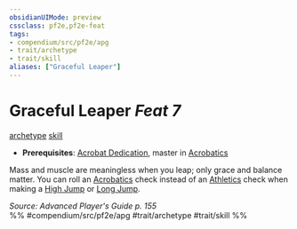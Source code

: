 ```yaml
---
obsidianUIMode: preview
cssclass: pf2e,pf2e-feat
tags:
- compendium/src/pf2e/apg
- trait/archetype
- trait/skill
aliases: ["Graceful Leaper"]
---
```

# Graceful Leaper  *Feat 7*  
[archetype](../../rules/traits/archetype.md)  [skill](../../rules/traits/skill.md)  

- **Prerequisites**: [Acrobat Dedication](acrobat-dedication-apg.md), master in [Acrobatics](../skills.md#Acrobatics)

Mass and muscle are meaningless when you leap; only grace and balance matter. You can roll an [Acrobatics](../skills.md#Acrobatics) check instead of an [Athletics](../skills.md#Athletics) check when making a [High Jump](../../rules/actions/high-jump.md) or [Long Jump](../../rules/actions/long-jump.md).

*Source: Advanced Player's Guide p. 155*  
%% #compendium/src/pf2e/apg #trait/archetype #trait/skill %%